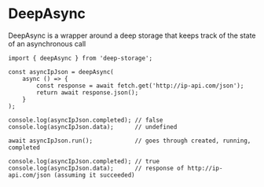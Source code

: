 # DeepAsync

DeepAsync is a wrapper around a deep storage that keeps track of the state of an asynchronous call

```
import { deepAsync } from 'deep-storage';

const asyncIpJson = deepAsync(
    async () => {
        const response = await fetch.get('http://ip-api.com/json');
        return await response.json();
    }
);

console.log(asyncIpJson.completed); // false
console.log(asyncIpJson.data);      // undefined

await asyncIpJson.run();            // goes through created, running, completed

console.log(asyncIpJson.completed); // true
console.log(asyncIpJson.data);      // response of http://ip-api.com/json (assuming it succeeded)
```



